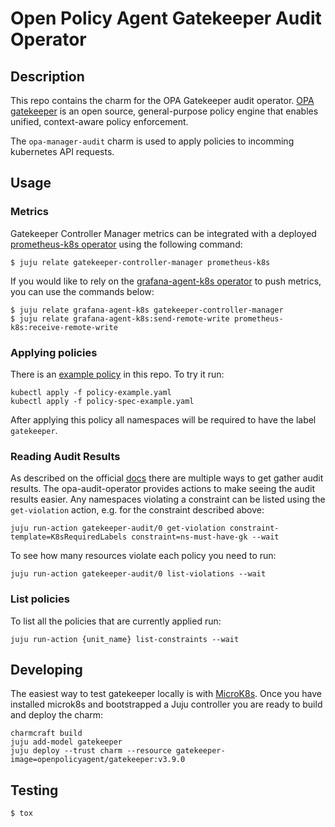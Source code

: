# Open Policy Agent Gatekeeper Audit Operator
## Description

This repo contains the charm for the OPA Gatekeeper audit operator.
[OPA gatekeeper](https://open-policy-agent.github.io/gatekeeper/website/docs/)
is an open source, general-purpose policy engine that enables unified,
context-aware policy enforcement.

The `opa-manager-audit` charm is used to apply policies to incomming
kubernetes API requests.

## Usage
### Metrics
Gatekeeper Controller Manager metrics can be integrated with a deployed
[prometheus-k8s operator](https://charmhub.io/prometheus-k8s) using the following command:
```commandline
$ juju relate gatekeeper-controller-manager prometheus-k8s
```

If you would like to rely on the [grafana-agent-k8s operator](https://charmhub.io/grafana-agent-k8s) to push metrics,
you can use the commands below:
```commandline
$ juju relate grafana-agent-k8s gatekeeper-controller-manager
$ juju relate grafana-agent-k8s:send-remote-write prometheus-k8s:receive-remote-write
```

### Applying policies
There is an [example policy](docs) in this repo. To try it run:
```commandline
kubectl apply -f policy-example.yaml
kubectl apply -f policy-spec-example.yaml
```
After applying this policy all namespaces will be required to have the label `gatekeeper`.

### Reading Audit Results
As described on the official [docs](https://open-policy-agent.github.io/gatekeeper/website/docs/audit)
there are multiple ways to get gather audit results. The opa-audit-operator provides actions
to make seeing the audit results easier.
Any namespaces violating a constraint can be listed using the `get-violation` action, e.g. for the constraint described above:
```
juju run-action gatekeeper-audit/0 get-violation constraint-template=K8sRequiredLabels constraint=ns-must-have-gk --wait
```

To see how many resources violate each policy you need to run:
```
juju run-action gatekeeper-audit/0 list-violations --wait
```

### List policies
To list all the policies that are currently applied run:
```
juju run-action {unit_name} list-constraints --wait
```

## Developing
The easiest way to test gatekeeper locally is with [MicroK8s](https://microk8s.io/).
Once you have installed microk8s and bootstrapped a Juju controller you are ready to
build and deploy the charm:

```commandline
charmcraft build
juju add-model gatekeeper
juju deploy --trust charm --resource gatekeeper-image=openpolicyagent/gatekeeper:v3.9.0
```

## Testing

```commandline
$ tox
```
